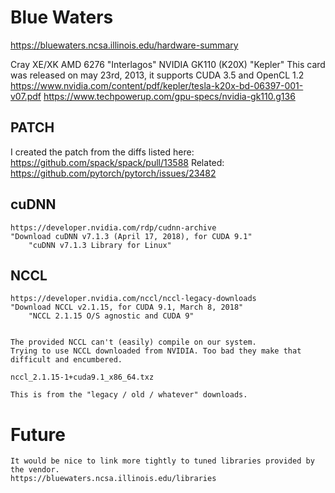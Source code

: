 
# Blue Waters

https://bluewaters.ncsa.illinois.edu/hardware-summary

Cray XE/XK
	AMD 6276 "Interlagos"
	NVIDIA GK110 (K20X) "Kepler"
		This card was released on may 23rd, 2013, it supports CUDA 3.5 and OpenCL 1.2
		https://www.nvidia.com/content/pdf/kepler/tesla-k20x-bd-06397-001-v07.pdf
		https://www.techpowerup.com/gpu-specs/nvidia-gk110.g136


## PATCH

I created the patch from the diffs listed here:
	https://github.com/spack/spack/pull/13588
	Related: https://github.com/pytorch/pytorch/issues/23482



## cuDNN

	https://developer.nvidia.com/rdp/cudnn-archive
	"Download cuDNN v7.1.3 (April 17, 2018), for CUDA 9.1"
		"cuDNN v7.1.3 Library for Linux"




## NCCL
	https://developer.nvidia.com/nccl/nccl-legacy-downloads
	"Download NCCL v2.1.15, for CUDA 9.1, March 8, 2018"
		"NCCL 2.1.15 O/S agnostic and CUDA 9"


	The provided NCCL can't (easily) compile on our system.
	Trying to use NCCL downloaded from NVIDIA. Too bad they make that difficult and encumbered.

	nccl_2.1.15-1+cuda9.1_x86_64.txz

	This is from the "legacy / old / whatever" downloads.


# Future
	It would be nice to link more tightly to tuned libraries provided by the vendor.
	https://bluewaters.ncsa.illinois.edu/libraries


